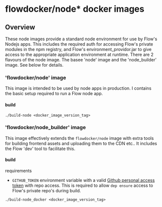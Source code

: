 # flowdocker/node* docker images

## Overview

These node images provide a standard node environment for use by Flow's Nodejs apps. This includes
the required auth for accessing Flow's private modules in the npm registry, and Flow's
environment_providor.jar to give access to the appropriate application environment at runtime.
There are 2 flavours of the node image. The basee 'node' image and the 'node_builder' image.
See below for details.

### 'flowdocker/node' image

This image is intended to be used by node apps in production. I contains the basic setup required to
run a Flow node app.

#### build

```
./build-node <docker_image_version_tag>
```

### 'flowdocker/node_builder' image

This image effectively extends the `flowdocker/node` image with extra tools for building frontend assets
and uploading them to the CDN etc.. It includes the Flow 'dev' tool to facilitate this.

#### build

requirements
 * `GITHUB_TOKEN` environment variable with a valid [Github personal access token](https://github.com/settings/tokens) with repo access. This is required to allow `dep ensure` access to Flow's private repo's during build.

```
./build-node_docker <docker_image_version_tag>
```